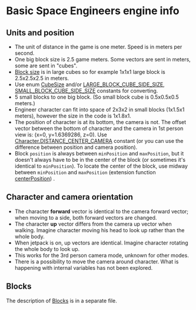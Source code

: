 # Basic Space Engineers engine info

## Units and position

- The unit of distance in the game is one meter. Speed is in meters per second.
- One big block size is 2.5 game meters. Some vectors are sent in meters, some are sent in "cubes".
- [Block size](https://iv4xr-project.github.io/iv4xr-se-plugin/space-engineers-api/spaceEngineers.model/-block/size.html)
  is in large cubes so for example 1x1x1 large block is 2.5x2.5x2.5 in meters.
- Use
  enum [CubeSize](https://iv4xr-project.github.io/iv4xr-se-plugin/space-engineers-api/spaceEngineers.model/-cube-size/index.html)
  and/or [LARGE_BLOCK_CUBE_SIDE_SIZE](https://iv4xr-project.github.io/iv4xr-se-plugin/space-engineers-api/spaceEngineers.model/-l-a-r-g-e_-b-l-o-c-k_-c-u-b-e_-s-i-d-e_-s-i-z-e.html), [SMALL_BLOCK_CUBE_SIDE_SIZE](https://iv4xr-project.github.io/iv4xr-se-plugin/space-engineers-api/spaceEngineers.model/-s-m-a-l-l_-b-l-o-c-k_-c-u-b-e_-s-i-d-e_-s-i-z-e.html)
  constants for converting.
- 5 small blocks to one big block. (So small block cube is 0.5x0.5x0.5 meters.)
- Engineer character can fit into space of 2x3x2 in small blocks (1x1.5x1 meters), however the size in the code is
  1x1.8x1.
- The position of character is at its bottom, the camera is not. The offset vector between the bottom of character and
  the camera in 1st person view is:
  (x=0, y=1.6369286, z=0).
  Use [Character.DISTANCE_CENTER_CAMERA](https://iv4xr-project.github.io/iv4xr-se-plugin/space-engineers-api/spaceEngineers.controller/-character/-companion/-d-i-s-t-a-n-c-e_-c-e-n-t-e-r_-c-a-m-e-r-a.html)
  constant (or you can use the difference between position and camera position).
- Block `position` is always between `minPosition` and `maxPosition`, but it doesn't always have to be in the center of
  the block (or sometimes it's identical to `minPosition`). To locate the center of the block, use midway
  between `minPosition` and `maxPosition` (extension
  function [centerPosition](https://iv4xr-project.github.io/iv4xr-se-plugin/space-engineers-api/spaceEngineers.model.extensions/center-position.html))
  .

## Character and camera orientation

- The character **forward** vector is identical to the camera forward vector; when moving to a side, both forward vectors are
  changed.
- The character **up** vector differs from the camera up vector when walking. Imagine character moving his head to look up rather
  than the whole body.
- When jetpack is on, up vectors are identical. Imagine character rotating the whole body to look up.
- This works for the 3rd person camera mode, unknown for other modes.
- There is a possibility to move the camera around character. What is happening with internal variables has not been explored.

## Blocks

The description of [Blocks](Blocks.MD) is in a separate file.
